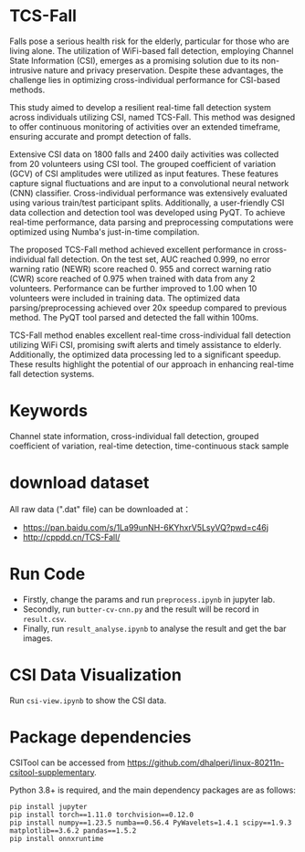 # TCS-Fall
Falls pose a serious health risk for the elderly, particular for those who are living alone. The utilization of WiFi-based fall detection, employing Channel State Information (CSI), emerges as a promising solution due to its non-intrusive nature and privacy preservation. Despite these advantages, the challenge lies in optimizing cross-individual performance for CSI-based methods. 

This study aimed to develop a resilient real-time fall detection system across individuals utilizing CSI, named TCS-Fall. This method was designed to offer continuous monitoring of activities over an extended timeframe, ensuring accurate and prompt detection of falls. 

Extensive CSI data on 1800 falls and 2400 daily activities was collected from 20 volunteers using CSI tool. The grouped coefficient of variation (GCV) of CSI amplitudes were utilized as input features. These features capture signal fluctuations and are input to a convolutional neural network (CNN) classifier. Cross-individual performance was extensively evaluated using various train/test participant splits. Additionally, a user-friendly CSI data collection and detection tool was developed using PyQT. To achieve real-time performance, data parsing and preprocessing computations were optimized using Numba's just-in-time compilation.

The proposed TCS-Fall method achieved excellent performance in cross-individual fall detection. On the test set, AUC reached 0.999, no error warning ratio (NEWR) score reached 0. 955 and correct warning ratio (CWR) score reached of 0.975 when trained with data from any 2 volunteers. Performance can be further improved to 1.00 when 10 volunteers were included in training data. The optimized data parsing/preprocessing achieved over 20x speedup compared to previous method. The PyQT tool parsed and detected the fall within 100ms.

TCS-Fall method enables excellent real-time cross-individual fall detection utilizing WiFi CSI, promising swift alerts and timely assistance to elderly. Additionally, the optimized data processing led to a significant speedup. These results highlight the potential of our approach in enhancing real-time fall detection systems.

# Keywords
Channel state information, cross-individual fall detection, grouped coefficient of variation, real-time detection, time-continuous stack sample

# download dataset
All raw data (".dat" file) can be downloaded at：
* https://pan.baidu.com/s/1La99unNH-6KYhxrV5LsyVQ?pwd=c46j
* http://cppdd.cn/TCS-Fall/

# Run Code
* Firstly, change the params and run ```preprocess.ipynb``` in jupyter lab.
* Secondly, run ```butter-cv-cnn.py``` and the result will be record in ```result.csv```.
* Finally, run ```result_analyse.ipynb``` to analyse the result and get the bar images.

# CSI Data Visualization
Run ```csi-view.ipynb``` to show the CSI data.

# Package dependencies
CSITool can be accessed from https://github.com/dhalperi/linux-80211n-csitool-supplementary.

Python 3.8+ is required, and the main dependency packages are as follows:
```
pip install jupyter
pip install torch==1.11.0 torchvision==0.12.0
pip install numpy==1.23.5 numba==0.56.4 PyWavelets=1.4.1 scipy==1.9.3 matplotlib==3.6.2 pandas==1.5.2
pip install onnxruntime
```
